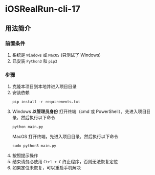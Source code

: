 # iOSRealRun-cli-17

## 用法简介

### 前置条件

1. 系统是 `Windows` 或 `MacOS` (只测试了 Windows)
2. 已安装 `Python3` 和 `pip3`

### 步骤

1. 克隆本项目到本地并进入项目目录
2. 安装依赖
    ```shell
    pip install -r requirements.txt
    ```
3. Windows **以管理员身份** 打开终端（cmd 或 PowerShell），先进入项目目录，然后执行以下命令
    ```shell
    python main.py
    ```
    MacOS 打开终端，先进入项目目录，然后执行以下命令
    ```shell
    sudo python3 main.py
    ```
4. 按照提示操作
5. 结束请务必使用 `Ctrl + C` 终止程序，否则无法恢复定位
6. 如果定位未恢复，可以重启手机解决
